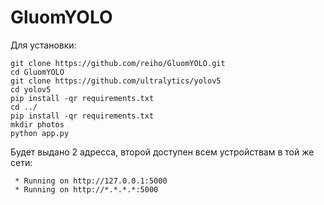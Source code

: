 # GluomYOLO
Для установки:
```
git clone https://github.com/reiho/GluomYOLO.git
cd GluomYOLO
git clone https://github.com/ultralytics/yolov5
cd yolov5
pip install -qr requirements.txt
cd ../
pip install -qr requirements.txt
mkdir photos
python app.py
```
Будет выдано 2 адресса, второй доступен всем устройствам в той же сети:
```
 * Running on http://127.0.0.1:5000
 * Running on http://*.*.*.*:5000
```
